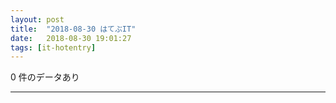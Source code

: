 ```yaml
---
layout: post
title:  "2018-08-30 はてぶIT"
date:   2018-08-30 19:01:27
tags: [it-hotentry]
---
```

0 件のデータあり

<hr>
